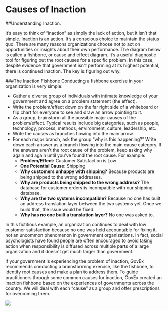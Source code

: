 # Causes of Inaction

\##Understanding Inaction.

It’s easy to think of “inaction” as simply the lack of action, but it isn’t that simple. Inaction is an action. It’s a conscious choice to maintain the status quo. There are many reasons organizations choose not to act on opportunities or insights about their own performance. The diagram below is called a fishbone, or cause and effect diagram. It’s a useful diagnostic tool for figuring out the root causes for a specific problem. In this case, despite evidence that government isn’t performing at its highest potential, there is continued inaction. The key is figuring out why.

\###The Inaction Fishbone Conducting a fishbone exercise in your organization is very simple:

* Gather a diverse group of individuals with intimate knowledge of your government and agree on a problem statement (the effect).
* Write the problem/effect down on the far right side of a whiteboard or flip chart for everyone to see and draw an arrow pointing to it.
* As a group, brainstorm all the possible major causes of the problem/effect. Typical results include big categories, such as people, technology, process, methods, environment, culture, leadership, etc.
* Write the causes as branches flowing into the main arrow.
* For each major branch, ask the group “why is this happening?” Write down each answer as a branch flowing into the main cause category. If the answers aren’t the root cause of the problem, keep asking why again and again until you’ve found the root cause. For example:
  * **Problem/Effect:** Customer Satisfaction is Low
  * **One Potential Cause:** Shipping
  * **Why customers unhappy with shipping?** Because products are being shipped to the wrong addresses.
  * **Why are products being shipped to the wrong address?** The database for customer orders is incompatible with our shipping database.
  * **Why are the two systems incompatible?** Because no one has built an address translation layer between the two systems yet. Once we build that, the issue would be fixed.
  * **Why has no one built a translation layer?** No one was asked to.

In this fictitious example, an organization continues to deal with low customer satisfaction because no one was held accountable for fixing it, not an uncommon phenomenon in government organizations. In fact, social psychologists have found people are often encouraged to avoid taking action when responsibility is diffused across multiple parts of a large organization and it doesn't get much larger than government.

If your government is experiencing the problem of inaction, GovEx recommends conducting a brainstorming exercise, like the fishbone, to identify root causes and make a plan to address them. To guide practitioners through some common causes for inaction, GovEx created an inaction fishbone based on the experiences of governments across the country. We will deal with each “cause” as a group and offer prescriptions for overcoming them.

![](https://raw.githubusercontent.com/govex/performance-management-getting-started/master/Pics/Fishbone%20for%20Inaction.jpg)
